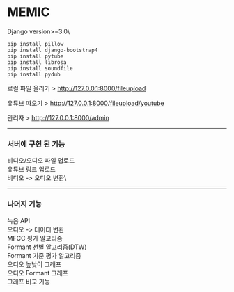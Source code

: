 # MEMIC

Django version>=3.0\
```
pip install pillow
pip install django-bootstrap4
pip install pytube
pip install librosa
pip install soundfile
pip install pydub
```

로컬 파일 올리기 > http://127.0.0.1:8000/fileupload <p>
유튜브 따오기 > http://127.0.0.1:8000/fileupload/youtube <p>
관리자 > http://127.0.0.1:8000/admin

--------

### 서버에 구현 된 기능

비디오/오디오 파일 업로드\
유튜브 링크 업로드\
비디오 -> 오디오 변환\

--------

### 나머지 기능

녹음 API\
오디오 -> 데이터 변환\
MFCC 평가 알고리즘\
Formant 선별 알고리즘(DTW)\
Formant 기준 평가 알고리즘\
오디오 높낮이 그래프\
오디오 Formant 그래프\
그래프 비교 기능

